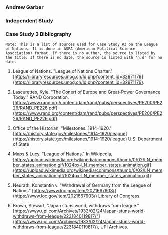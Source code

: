 ### Andrew Garber
### Independent Study 
### Case Study 3 Bibliography
```
Note: This is a list of sources used for Case Study #3 on the League of Nations. It is done in ASPA (American Political Science Association) format. If there is no author, the source is listed by the title. If there is no date, the source is listed with 'n.d' for no date.
```
1. League of Nations. "League of Nations Charter." [https://libraryresources.unog.ch/ld.php?content_id=32971179](https://libraryresources.unog.ch/ld.php?content_id=32971179).

2. Lascurettes, Kyle. "The Conert of Europe and Great-Power Governance Today." RAND Corporation. [https://www.rand.org/content/dam/rand/pubs/perspectives/PE200/PE226/RAND_PE226.pdf](https://www.rand.org/content/dam/rand/pubs/perspectives/PE200/PE226/RAND_PE226.pdf).

3. Office of the Historian, "Milestones: 1914-1920." [https://history.state.gov/milestones/1914-1920/league](https://history.state.gov/milestones/1914-1920/league) U.S. Department of State

4. Maps & Lucy. "League of Nations." In Wikipedia, [https://upload.wikimedia.org/wikipedia/commons/thumb/0/02/LN_member_states_animation.gif/1024px-LN_member_states_animation.gif](https://upload.wikimedia.org/wikipedia/commons/thumb/0/02/LN_member_states_animation.gif/1024px-LN_member_states_animation.gif) 

5. Neurath, Konstantin v. "Withdrawal of Germany from the League of Nations"  [https://www.loc.gov/item/2021667903/](https://www.loc.gov/item/2021667903/) Library of Congress.

6. Brown, Stewart, "Japan stuns world, withdraws from league." [https://www.upi.com/Archives/1933/02/24/Japan-stuns-world-withdraws-from-league/2231840119817/"](https://www.upi.com/Archives/1933/02/24/Japan-stuns-world-withdraws-from-league/2231840119817/), UPI Archives.